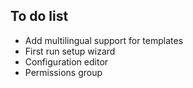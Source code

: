 To do list
----------

 - Add multilingual support for templates
 - First run setup wizard
 - Configuration editor
 - Permissions group

